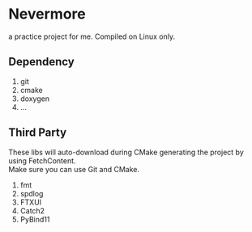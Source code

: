 # Nevermore
a practice project for me. Compiled on Linux only.

## Dependency
1. git
2. cmake
3. doxygen
4. ...

## Third Party
These libs will auto-download during CMake generating the project by using FetchContent.<br/>
Make sure you can use Git and CMake.
1. fmt
2. spdlog
3. FTXUI
4. Catch2
5. PyBind11
